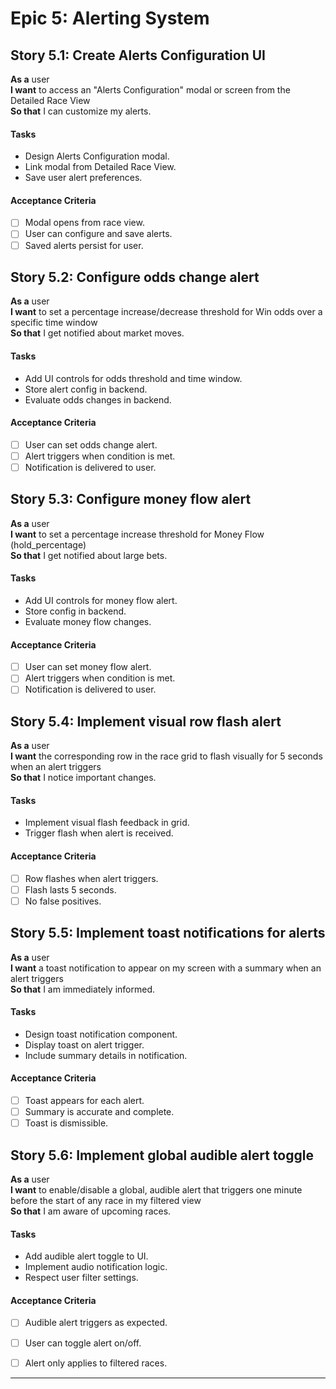 # Epic 5: Alerting System

## Story 5.1: Create Alerts Configuration UI

**As a** user  
**I want** to access an "Alerts Configuration" modal or screen from the Detailed Race View  
**So that** I can customize my alerts.

#### Tasks

- Design Alerts Configuration modal.
- Link modal from Detailed Race View.
- Save user alert preferences.

#### Acceptance Criteria

- [ ] Modal opens from race view.
- [ ] User can configure and save alerts.
- [ ] Saved alerts persist for user.

## Story 5.2: Configure odds change alert

**As a** user  
**I want** to set a percentage increase/decrease threshold for Win odds over a specific time window  
**So that** I get notified about market moves.

#### Tasks

- Add UI controls for odds threshold and time window.
- Store alert config in backend.
- Evaluate odds changes in backend.

#### Acceptance Criteria

- [ ] User can set odds change alert.
- [ ] Alert triggers when condition is met.
- [ ] Notification is delivered to user.

## Story 5.3: Configure money flow alert

**As a** user  
**I want** to set a percentage increase threshold for Money Flow (hold_percentage)  
**So that** I get notified about large bets.

#### Tasks

- Add UI controls for money flow alert.
- Store config in backend.
- Evaluate money flow changes.

#### Acceptance Criteria

- [ ] User can set money flow alert.
- [ ] Alert triggers when condition is met.
- [ ] Notification is delivered to user.

## Story 5.4: Implement visual row flash alert

**As a** user  
**I want** the corresponding row in the race grid to flash visually for 5 seconds when an alert triggers  
**So that** I notice important changes.

#### Tasks

- Implement visual flash feedback in grid.
- Trigger flash when alert is received.

#### Acceptance Criteria

- [ ] Row flashes when alert triggers.
- [ ] Flash lasts 5 seconds.
- [ ] No false positives.

## Story 5.5: Implement toast notifications for alerts

**As a** user  
**I want** a toast notification to appear on my screen with a summary when an alert triggers  
**So that** I am immediately informed.

#### Tasks

- Design toast notification component.
- Display toast on alert trigger.
- Include summary details in notification.

#### Acceptance Criteria

- [ ] Toast appears for each alert.
- [ ] Summary is accurate and complete.
- [ ] Toast is dismissible.

## Story 5.6: Implement global audible alert toggle

**As a** user  
**I want** to enable/disable a global, audible alert that triggers one minute before the start of any race in my filtered view  
**So that** I am aware of upcoming races.

#### Tasks

- Add audible alert toggle to UI.
- Implement audio notification logic.
- Respect user filter settings.

#### Acceptance Criteria

- [ ] Audible alert triggers as expected.
- [ ] User can toggle alert on/off.
- [ ] Alert only applies to filtered races.



---
